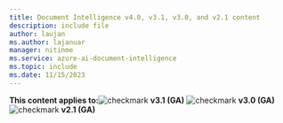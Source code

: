 ```yaml
---
title: Document Intelligence v4.0, v3.1, v3.0, and v2.1 content
description: include file
author: laujan
ms.author: lajanuar
manager: nitinme
ms.service: azure-ai-document-intelligence
ms.topic: include
ms.date: 11/15/2023
---
```


**This content applies to:**![checkmark](../media/yes-icon.png) **v3.1 (GA)** ![checkmark](../media/yes-icon.png) **v3.0 (GA)** ![checkmark](../media/yes-icon.png) **v2.1 (GA)**
